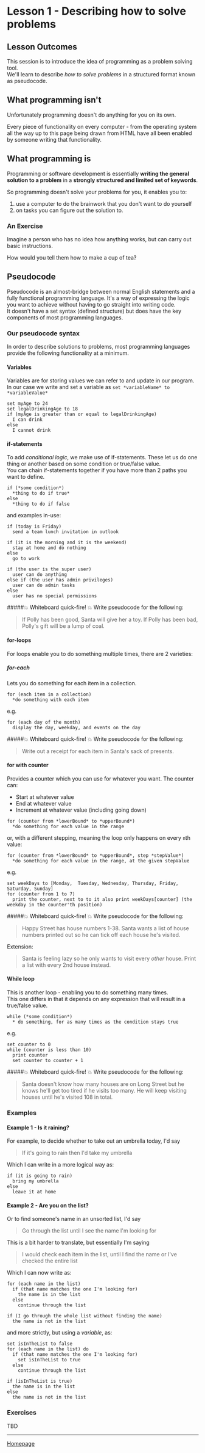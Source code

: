 # Lesson 1 - Describing how to solve problems

## Lesson Outcomes
This session is to introduce the idea of programming as a problem solving tool.  
We'll learn to describe *how to solve problems* in a structured format known as pseudocode.

## What programming isn't
Unfortunately programming doesn't do anything for you on its own.

Every piece of functionality on every computer - from the operating system all the way up to this page being drawn from HTML have all been enabled by someone writing that functionality.

## What programming is
Programming or software development is essentially **writing the general solution to a problem** in a **strongly structured and limited set of keywords**.

So programming doesn't solve your problems for you, it enables you to:
1. use a computer to do the brainwork that you don't want to do yourself
2. on tasks you can figure out the solution to.

### An Exercise
Imagine a person who has no idea how anything works, but can carry out basic instructions.

How would you tell them how to make a cup of tea?

## Pseudocode
Pseudocode is an almost-bridge between normal English statements and a fully functional programming language. It's a way of expressing the logic you want to achieve without having to go straight into writing code.  
It doesn't have a set syntax (defined structure) but does have the key components of most programming languages.

### Our pseudocode syntax
In order to describe solutions to problems, most programming languages provide the following functionality at a minimum.

#### Variables
Variables are for storing values we can refer to and update in our program. In our case we write and set a variable as `set *variableName* to *variableValue*`
```
set myAge to 24
set legalDrinkingAge to 18
if (myAge is greater than or equal to legalDrinkingAge)
  I can drink
else
  I cannot drink
```

#### if-statements
To add *conditional logic*, we make use of if-statements. These let us do one thing or another based on some condition or true/false value.  
You can chain if-statements together if you have more than 2 paths you want to define.
```
if (*some condition*)
  *thing to do if true*
else
  *thing to do if false
```

and examples in-use:
```
if (today is Friday)
  send a team lunch invitation in outlook

if (it is the morning and it is the weekend)
  stay at home and do nothing
else
  go to work

if (the user is the super user)
  user can do anything
else if (the user has admin privileges)
  user can do admin tasks
else
  user has no special permissions
```

#####:boom: Whiteboard quick-fire! :boom:
Write pseudocode for the following:
> If Polly has been good, Santa will give her a toy. If Polly has been bad, Polly's gift will be a lump of coal.

#### for-loops
For loops enable you to do something multiple times, there are 2 varieties:

##### for-each
Lets you do something for each item in a collection.
```
for (each item in a collection)
  *do something with each item
```

e.g.
```
for (each day of the month)
  display the day, weekday, and events on the day
```

#####:boom: Whiteboard quick-fire! :boom:
Write pseudocode for the following:
> Write out a receipt for each item in Santa's sack of presents.

#### for with counter
Provides a counter which you can use for whatever you want. The counter can:
* Start at whatever value
* End at whatever value
* Increment at whatever value (including going down)

```
for (counter from *lowerBound* to *upperBound*)
  *do something for each value in the range
```
or, with a different stepping, meaning the loop only happens on every `n`th value:
```
for (counter from *lowerBound* to *upperBound*, step *stepValue*)
  *do something for each value in the range, at the given stepValue
```

e.g.
```
set weekDays to [Monday,  Tuesday, Wednesday, Thursday, Friday, Saturday, Sunday]
for (counter from 1 to 7)
  print the counter, next to to it also print weekDays[counter] (the weekday in the counter'th position)
```

#####:boom: Whiteboard quick-fire! :boom:
Write pseudocode for the following:
> Happy Street has house numbers 1-38. Santa wants a list of house numbers printed out so he can tick off each house he's visited.

Extension:
> Santa is feeling lazy so he only wants to visit every *other* house. Print a list with every 2nd house instead.

#### While loop
This is another loop - enabling you to do something many times.  
This one differs in that it depends on any expression that will result in a true/false value.
```
while (*some condition*)
  * do something, for as many times as the condition stays true
```

e.g.
```
set counter to 0
while (counter is less than 10)
  print counter
  set counter to counter + 1
```

#####:boom: Whiteboard quick-fire! :boom:
Write pseudocode for the following:
> Santa doesn't know how many houses are on Long Street but he knows he'll get too tired if he visits too many. He will keep visiting houses until he's visited 108 in total.

### Examples
#### Example 1 - Is it raining?
For example, to decide whether to take out an umbrella today, I'd say
> If it's going to rain then I'd take my umbrella

Which I can write in a more logical way as:
```
if (it is going to rain)
  bring my umbrella
else
  leave it at home
```

#### Example 2 - Are you on the list?
Or to find someone's name in an unsorted list, I'd say
> Go through the list until I see the name I'm looking for

This is a bit harder to translate, but essentially I'm saying
> I would check each item in the list, until I find the name or I've checked the entire list

Which I can now write as:
```
for (each name in the list)
  if (that name matches the one I'm looking for)
    the name is in the list
  else
    continue through the list

if (I go through the whole list without finding the name)
  the name is not in the list
```

and more strictly, but using a *variable*, as:
```
set isInTheList to false
for (each name in the list) do
  if (that name matches the one I'm looking for)
    set isInTheList to true
  else
    continue through the list

if (isInTheList is true)
  the name is in the list
else
  the name is not in the list
```

### Exercises
TBD

---
[Homepage](../index.md)
